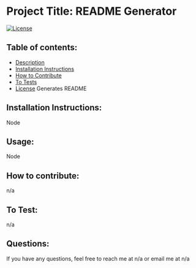 # Project Title: README Generator
[![License](https://img.shields.io/badge/License-MIT-blue.svg)](https://opensource.org/licenses/)

        
## Table of contents:
* [Description](#description)
* [Installation Instructions](#installation)
* [How to Contribute](#contribution)
* [To Tests](#tests)
* [License](#license)
Generates README
## Installation Instructions:
Node 
## Usage:
Node
## How to contribute:
n/a
## To Test:
n/a
## Questions:
If you have any questions, feel free to reach me at n/a or email me at 
n/a
